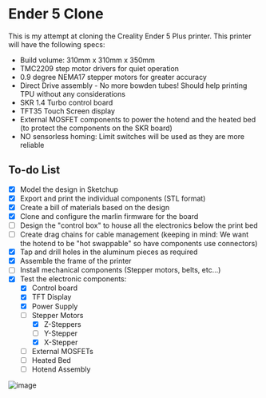 # Ender 5 Clone
This is my attempt at cloning the Creality Ender 5 Plus printer. This printer will have the following specs:
- Build volume: 310mm x 310mm x 350mm
- TMC2209 step motor drivers for quiet operation
- 0.9 degree NEMA17 stepper motors for greater accuracy
- Direct Drive assembly - No more bowden tubes! Should help printing TPU without any considerations
- SKR 1.4 Turbo control board
- TFT35 Touch Screen display
- External MOSFET components to power the hotend and the heated bed (to protect the components on the SKR board)
- NO sensorless homing: Limit switches will be used as they are more reliable

## To-do List
- [X] Model the design in Sketchup
- [X] Export and print the individual components (STL format)
- [X] Create a bill of materials based on the design
- [X] Clone and configure the marlin firmware for the board
- [ ] Design the "control box" to house all the electronics below the print bed
- [ ] Create drag chains for cable management (keeping in mind: We want the hotend to be "hot swappable" so have components use connectors)
- [X] Tap and drill holes in the aluminum pieces as required
- [X] Assemble the frame of the printer
- [ ] Install mechanical components (Stepper motors, belts, etc...)
- [X] Test the electronic components:
  - [X] Control board 
  - [X] TFT Display
  - [X] Power Supply
  - [ ] Stepper Motors
    - [X] Z-Steppers
    - [ ] Y-Stepper
    - [X] X-Stepper
  - [ ] External MOSFETs
  - [ ] Heated Bed
  - [ ] Hotend Assembly

![image](https://user-images.githubusercontent.com/17118188/113151056-b76e9680-9202-11eb-80e0-381878f2ae20.png)
